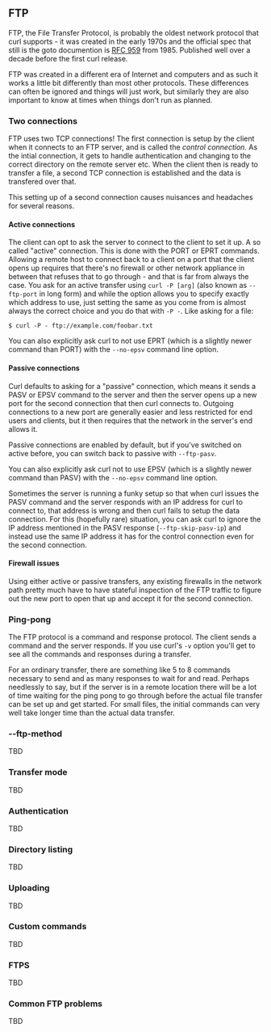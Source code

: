 ## FTP

FTP, the File Transfer Protocol, is probably the oldest network protocol that
curl supports - it was created in the early 1970s and the official spec that
still is the goto documention is [RFC 959](http://www.ietf.org/rfc/rfc959.txt)
from 1985. Published well over a decade before the first curl release.

FTP was created in a different era of Internet and computers and as such it
works a little bit differently than most other protocols. These differences
can often be ignored and things will just work, but similarly they are also
important to know at times when things don't run as planned.

### Two connections

FTP uses two TCP connections! The first connection is setup by the client when
it connects to an FTP server, and is called the *control connection*. As the
intial connection, it gets to handle authentication and changing to the
correct directory on the remote server etc. When the client then is ready to
transfer a file, a second TCP connection is established and the data is
transfered over that.

This setting up of a second connection causes nuisances and headaches for
several reasons.

#### Active connections

The client can opt to ask the server to connect to the client to set it up. A
so called "active" connection. This is done with the PORT or EPRT
commands. Allowing a remote host to connect back to a client on a port that
the client opens up requires that there's no firewall or other network
appliance in between that refuses that to go through - and that is far from
always the case. You ask for an active transfer using `curl -P [arg]` (also
known as `--ftp-port` in long form) and while the option allows you to specify
exactly which address to use, just setting the same as you come from is almost
always the correct choice and you do that with `-P -`. Like asking for a file:

    $ curl -P - ftp://example.com/foobar.txt

You can also explicitly ask curl to not use EPRT (which is a slightly newer
command than PORT) with the `--no-epsv` command line option.

#### Passive connections

Curl defaults to asking for a "passive" connection, which means it sends a
PASV or EPSV command to the server and then the server opens up a new port for
the second connection that then curl connects to. Outgoing connections to a
new port are generally easier and less restricted for end users and clients,
but it then requires that the network in the server's end allows it.

Passive connections are enabled by default, but if you've switched on active
before, you can switch back to passive with `--ftp-pasv`.

You can also explicitly ask curl not to use EPSV (which is a slightly newer
command than PASV) with the `--no-epsv` command line option.

Sometimes the server is running a funky setup so that when curl issues the
PASV command and the server responds with an IP address for curl to connect
to, that address is wrong and then curl fails to setup the data
connection. For this (hopefully rare) situation, you can ask curl to ignore
the IP address mentioned in the PASV response (`--ftp-skip-pasv-ip`) and
instead use the same IP address it has for the control connection even for the
second connection.

#### Firewall issues

Using either active or passive transfers, any existing firewalls in the
network path pretty much have to have stateful inspection of the FTP traffic
to figure out the new port to open that up and accept it for the second
connection.

### Ping-pong

The FTP protocol is a command and response protocol. The client sends a
command and the server responds. If you use curl's `-v` option you'll get to
see all the commands and responses during a transfer.

For an ordinary transfer, there are something like 5 to 8 commands necessary
to send and as many responses to wait for and read. Perhaps needlessly to say,
but if the server is in a remote location there will be a lot of time waiting
for the ping pong to go through before the actual file transfer can be set up
and get started. For small files, the initial commands can very well take
longer time than the actual data transfer.

### --ftp-method

TBD

### Transfer mode

TBD

### Authentication

TBD

### Directory listing

TBD

### Uploading

TBD

### Custom commands

TBD

### FTPS

TBD

### Common FTP problems

TBD
